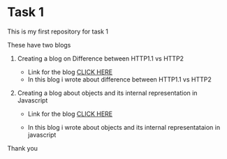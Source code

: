# Task 1


This is my first repository for task 1

These have two blogs

1. Creating a blog on Difference between HTTP1.1 vs HTTP2
   - Link for the blog [CLICK HERE](https://medium.com/@sreeramuidesigner/difference-between-http1-1-vs-http2-a96d0652fecf)
   - In this blog i wrote about difference between HTTP1.1 vs HTTP2

2. Creating a blog about objects and its internal representation in Javascript
   - Link for the blog [CLICK HERE](https://medium.com/@sreeramuidesigner/blog-about-objects-and-its-internal-representation-in-javascript-5767f826b77e)
   
   - In this blog i wrote about objects and its internal representataion in javascript


Thank you
